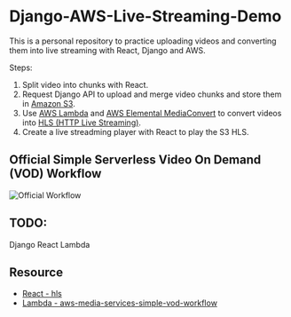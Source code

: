 # Django-AWS-Live-Streaming-Demo 

This is a personal repository to practice uploading videos and converting them into live streaming with React, Django and AWS.

Steps:
1. Split video into chunks with React.
2. Request Django API to upload and merge video chunks and store them in [Amazon S3](https://aws.amazon.com/s3/).
3. Use [AWS Lambda](https://aws.amazon.com/lambda/) and [AWS Elemental MediaConvert](https://aws.amazon.com/mediaconvert/) to convert videos into [HLS (HTTP Live Streaming)](https://en.wikipedia.org/wiki/HTTP_Live_Streaming). 
4. Create a live streadming player with React to play the S3 HLS.

## Official Simple Serverless Video On Demand (VOD) Workflow
![Official Workflow](https://d2908q01vomqb2.cloudfront.net/5b384ce32d8cdef02bc3a139d4cac0a22bb029e8/2018/09/08/arch-3-1.jpg)


## TODO:
Django
React
Lambda

## Resource
- [React - hls](https://github.com/mingxinstar/react-hls#readme)
- [Lambda - aws-media-services-simple-vod-workflow](https://github.com/aws-samples/aws-media-services-simple-vod-workflow)
